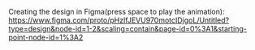 Creating the design in Figma(press space to play the animation):
https://www.figma.com/proto/pHzlfJEVU970motcIDjgoL/Untitled?type=design&node-id=1-2&scaling=contain&page-id=0%3A1&starting-point-node-id=1%3A2
